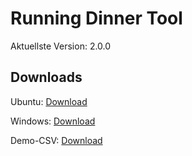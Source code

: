 # Running Dinner Tool

Aktuellste Version: 2.0.0

## Downloads

Ubuntu: [Download](https://drive.google.com/uc?authuser=0&id=1BOUA8_FB0L3--rjG0Xr7kWBfp0PcwwcS&export=download) 

Windows: [Download](https://drive.google.com/uc?authuser=0&id=1dPXyz7R3747kS2_d8Nw7rPPRvJPBAZ-t&export=download)

Demo-CSV: [Download](https://drive.google.com/uc?authuser=0&id=1pZAnFPGVcAT_cV7oVRHI9rAwqS--sSsk&export=download)
